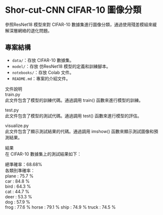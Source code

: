 # Shor-cut-CNN CIFAR-10 圖像分類

參照ResNet18 模型來對 CIFAR-10 數據集進行圖像分類，通過使用殘差模組來緩解深層網絡的退化問題。

## 專案結構

- `data/`：存放 CIFAR-10 數據集。
- `model/`：存放 仿ResNet18 模型的定義和訓練腳本。
- `notebooks/`：存放 Colab 文件。
- `README.md`：專案的介紹文件。

文件說明  
train.py  
此文件包含了模型的訓練代碼。通過調用 train() 函數來進行模型的訓練。  

test.py  
此文件包含了模型的測試代碼。通過調用 test() 函數來進行模型的評估。  

visualize.py  
此文件包含了顯示測試結果的代碼。通過調用 imshow() 函數來顯示測試圖像和預測結果。  

結果  
在 CIFAR-10 數據集上的測試結果如下：  

總準確率：68.68%  
各類別準確率：  
plane : 75.7 %  
car : 84.8 %  
bird : 64.3 %  
cat : 44.7 %  
deer : 53.3 %  
dog : 57.9 %  
frog : 77.6 %
horse : 79.1 %
ship : 74.9 %
truck : 74.5 %
